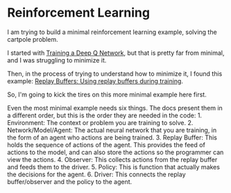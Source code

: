 # Reinforcement Learning

I am trying to build a minimal reinforcement learning example, solving the cartpole problem.

I started with [Training a Deep Q Network](https://www.tensorflow.org/agents/tutorials/1_dqn_tutorial), but that is pretty far from minimal, and I was struggling to minimize it.

Then, in the process of trying to understand how to minimize it, I found this example: [Replay Buffers: Using replay buffers during training](https://www.tensorflow.org/agents/tutorials/5_replay_buffers_tutorial#using_replay_buffers_during_training).

So, I'm going to kick the tires on this more minimal example here first.

Even the most minimal example needs six things.  The docs
present them in a different order, but this is the order they are
needed in the code:
    1. Environment: The context or problem you are training to solve.
    2. Network/Model/Agent: The actual neural network that you are training,
in the form of an agent who actions are being trained.
    3. Replay Buffer: This holds the sequence of actions of the agent.  This 
provides the feed of actions to the model, and can also store the actions so
the programmer can view the actions.
    4. Observer: This collects actions from the replay buffer and feeds them
to the driver.
    5. Policy: This is function that actually makes the decisions for the
agent.
    6. Driver: This connects the replay buffer/observer and the policy to the 
agent.